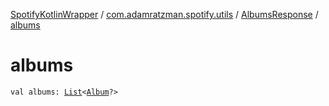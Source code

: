 [SpotifyKotlinWrapper](../../index.md) / [com.adamratzman.spotify.utils](../index.md) / [AlbumsResponse](index.md) / [albums](./albums.md)

# albums

`val albums: `[`List`](https://kotlinlang.org/api/latest/jvm/stdlib/kotlin.collections/-list/index.html)`<`[`Album`](../-album/index.md)`?>`